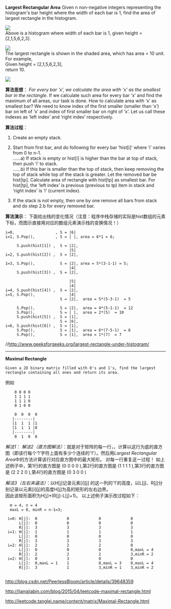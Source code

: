 **Largest Rectangular Area**
Given n non-negative integers representing the histogram's bar height where the width of each bar is 1, find the area of largest rectangle in the histogram.

![](http://www.leetcode.com/wp-content/uploads/2012/04/histogram.png)  
Above is a histogram where width of each bar is 1, given height = [2,1,5,6,2,3].  

![](http://www.leetcode.com/wp-content/uploads/2012/04/histogram_area.png)  
The largest rectangle is shown in the shaded area, which has area = 10 unit.  
For example,  
Given height = [2,1,5,6,2,3],  
return 10.  


![](http://d1gjlxt8vb0knt.cloudfront.net//wp-content/uploads/histogram1.png)  

**算法思想**：
   *For every bar ‘x’, we calculate the area with ‘x’ as the smallest bar in the rectangle*. If we calculate such area for every bar ‘x’ and find the maximum of all areas, our task is done. How to calculate area with ‘x’ as smallest bar? We need to know index of the first smaller (smaller than ‘x’) bar on left of ‘x’ and index of first smaller bar on right of ‘x’. Let us call these indexes as ‘left index’ and ‘right index’ respectively.
   
**算法过程**：  
1) Create an empty stack.

2) Start from first bar, and do following for every bar ‘hist[i]’ where ‘i’ varies from 0 to n-1.  
……a) If stack is empty or hist[i] is higher than the bar at top of stack, then push ‘i’ to stack.  
……b) If this bar is smaller than the top of stack, then keep removing the top of stack while top of the stack is greater. Let the removed bar be hist[tp]. Calculate area of rectangle with hist[tp] as smallest bar. For hist[tp], the ‘left index’ is previous (previous to tp) item in stack and ‘right index’ is ‘i’ (current index). 

3) If the stack is not empty, then one by one remove all bars from stack and do step 2.b for every removed bar.

**算法演示**：
下面给出栈的变化情况（注意：程序中栈存储的实际是hist数组的元素下标，而图示直接用对应的数组元素演示栈的变换情况！）
```
i=0,                  , S = |6|  
i=1, S.Pop(),         , S = | |, area = 6*1 = 6;

     S.push(hist[1]) ,  S = |2|,    
                            |5|  
i=2, S.push(hist[2]) ,  S = |2|, 

1=3, S.Pop(),           S = |2|, area = 5*(3-1-1) = 5;  
                            |4|  
     S.push(hist[3]) ,  S = |2|, 
     
                            |5|       
                            |4|  
i=4, S.push(hist[4]) ,  S = |2|,   
i=5, S.Pop(),               |4| 
                        S = |2|,  area = 5*(5-3-1)  = 5        
                           
     S.Pop(),           S = |2|,  area = 4*(5-1-1)  = 12       
     S.Pop(),           S = | |,  area = 2*(5)  = 10
     S.push(hist[5]) ,  S = |1|, 
                        S = |6|,
i=6, S.push(hist[6]) ,  S = |1|,   
     S.Pop(),           S = |1|,  area = 6*(7-5-1)  = 6
     S.Pop(),           S = |1|,  area = 1*(7)  = 7
```
//http://www.geeksforgeeks.org/largest-rectangle-under-histogram/

--------------------------------------------------------
**Maximal Rectangle**
```
Given a 2D binary matrix filled with 0's and 1's, find the largest rectangle containing all ones and return its area.
```
例如
```
    0 0 0 0
    1 1 1 1
    1 1 1 0
    0 1 0 0
```
```
    0  0  0  0
   |--------|
   |1  1  1 |1
   |1  1  1 |0
   |--------|
    0  1  0  0
```
*解法1*：
*解法2（直方图解法）*：就是对于矩阵的每一行，，计算以这行为底的直方图（即该行每个‘1’字符上面有多少个连续的'1'）。然后用*Largest Rectangular Area*中的方法计算该行对应直方图中的最大矩形。 对每一行重复这一过程！
如上述例子中，第1行的直方图是 (0 0 0 0 ),第2行的直方图是 (1 1 1 1 ),第3行的直方图是 (2 2 2 0 ),第4行的直方图是 (0 3 0 0 )

*解法3（左右夹逼法）*：以H[j]记录元素[i][j] 的这一列的'1'的高度，以L[j]、R[j]分别记录以元素[i][j]的高度H[j]为高的矩形的左右边界。   
因此该矩形面积为H[j]*(R[j]-L[j]+1)。 以上述例子演示改过程如下：  
```
  m = 4, n = 4
  maxL = 0, minR = n-1=3;
  
 i=0: H[j]:  0             0             0             0
      L[j]:  0             0             0             0
      R[j]:  3             3             3             3 
 i=1: H[j]:  1             1             1             1
      L[j]:  0             0             0             0
      R[j]:  3             3             3             3 
 i=2: H[j]:  2             2             2             0
      L[j]:  0             0             0             0,maxL = 4
      R[j]:  2             2             2             3,minR = 2
 i=2: H[j]:  0             3             0             0
      L[j]:  0,maxL = 1    1             0,maxL = 3    0,maxL = 4
      R[j]:  3             1             3,minR = 1    3,minR = 2    
      
```



http://blog.csdn.net/PeerlessBloom/article/details/39648359

http://liangjiabin.com/blog/2015/04/leetcode-maximal-rectangle.html

http://leetcode.tanglei.name/content/matrix/Maximal-Rectangle.html

